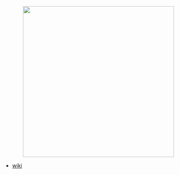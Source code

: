 <div align="center">
<img src="https://media.tenor.com/pSuK_En8qoIAAAAC/jerry-thanks.gif" alt="" width="400"/>
</div>

- [wiki](https://github.com/play-hooky/.github/wiki)
